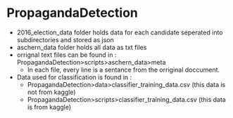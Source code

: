 # PropagandaDetection

- 2016_election_data folder holds data for each candidate seperated into subdirectories and stored as json
- aschern_data folder holds all data as txt files
- orrignal text files can be found in : PropagandaDetection>scripts>aschern_data>meta
    - In each file, every line is a sentance from the orriginal doccument.
- Data used for classification is found in :
    - PropagandaDetection>data>classifier_training_data.csv    (this data is not from kaggle)
    - PropagandaDetection>scripts>classifier_training_data.csv (this data is from kaggle)